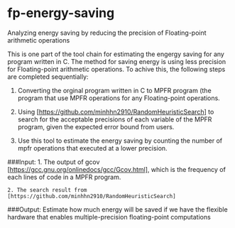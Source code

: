# fp-energy-saving
Analyzing energy saving by reducing the precision of Floating-point arithmetic operations

This is one part of the tool chain for estimating the engergy saving for any program written in C.
The method for saving energy is using less precision for Floating-point arithmetic operations.
To achive this, the following steps are completed sequentially:
1.	Converting the orginal program written in C to MPFR program (the program that use MPFR operations for any Floating-point operations.

2.	Using [https://github.com/minhhn2910/RandomHeuristicSearch] to search for the acceptable precisions of each variable of the MPFR program, given the expected error bound from users.

3.	Use this tool to estimate the energy saving by counting the number of mpfr operations that executed at a lower precision. 


###Input:
	1. The output of gcov [https://gcc.gnu.org/onlinedocs/gcc/Gcov.html], which is the frequency of each lines of code in a MPFR program.
	
	2. The search result from [https://github.com/minhhn2910/RandomHeuristicSearch]
	
###Output:
	Estimate how much energy will be saved if we have the flexible hardware that enables multiple-precision floating-point computations
